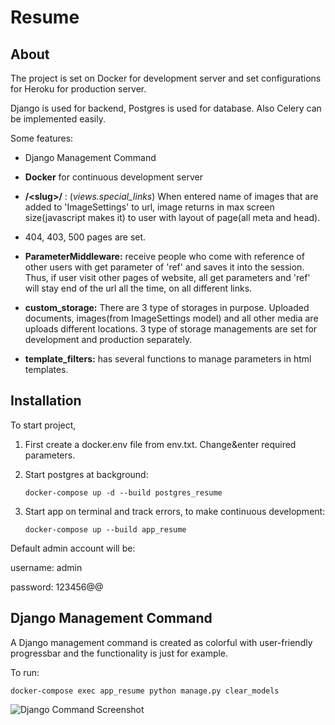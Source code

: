 # Resume

## About

The project is set on Docker for development server and set configurations for Heroku for production server.

Django is used for backend, Postgres is used for database. Also Celery can be implemented easily.

Some features:

* Django Management Command


* **Docker** for continuous development server


* **/\<slug>/** : (_views.special_links_) When entered name of images that are added to 'ImageSettings' to url, image returns in max screen size(javascript makes it) to user with layout of page(all meta and head).


* 404, 403, 500 pages are set.


* **ParameterMiddleware:** receive people who come with reference of other users with get parameter of 'ref'
    and saves it into the session. Thus, if user visit other pages of website, all get parameters and 'ref' will stay
    end of the url all the time, on all different links.


* **custom_storage:** There are 3 type of storages in purpose. Uploaded documents, images(from ImageSettings model) and all other media are uploads different locations. 3 type of storage managements are set for development and production separately.


* **template_filters:** has several functions to manage parameters in html templates.

## Installation

To start project,

1. First create a docker.env file from env.txt. Change&enter required parameters.


2. Start postgres at background:

    `docker-compose up -d --build postgres_resume`


3. Start app on terminal and track errors, to make continuous development:

   `docker-compose up --build app_resume`

Default admin account will be:

username: admin

password: 123456@@

## Django Management Command

A Django management command is created as colorful with user-friendly progressbar and the functionality is just for example.

To run:

   `docker-compose exec app_resume python manage.py clear_models`

![Django Command Screenshot](https://github.com/berkaymizrak/Resume-Django-Web-App/blob/main/screenshot_command.png?raw=true)


